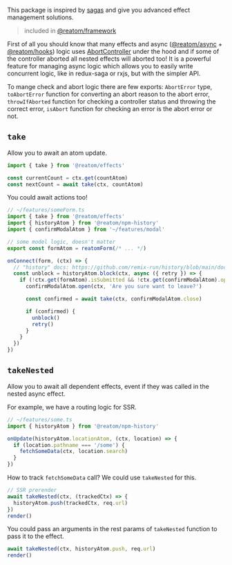 This package is inspired by [sagas](https://redux-saga.js.org) and give you advanced effect management solutions.

> included in [@reatom/framework](https://www.reatom.dev/packages/framework)

First of all you should know that many effects and async ([@reatom/async](https://www.reatom.dev/packages/async) + [@reatom/hooks](https://www.reatom.dev/packages/hooks)) logic uses [AbortController](https://developer.mozilla.org/en-US/docs/Web/API/AbortController) under the hood and if some of the controller aborted all nested effects will aborted too! It is a powerful feature for managing async logic which allows you to easily write concurrent logic, like in redux-saga or rxjs, but with the simpler API.

To mange check and abort logic there are few exports: `AbortError` type, `toAbortError` function for converting an abort reason to the abort error, `throwIfAborted` function for checking a controller status and throwing the correct error, `isAbort` function for checking an error is the abort error or not.

## `take`

Allow you to await an atom update.

```ts
import { take } from '@reatom/effects'

const currentCount = ctx.get(countAtom)
const nextCount = await take(ctx, countAtom)
```

You could await actions too!

```ts
// ~/features/someForm.ts
import { take } from '@reatom/effects'
import { historyAtom } from '@reatom/npm-history'
import { confirmModalAtom } from '~/features/modal'

// some model logic, doesn't matter
export const formAtom = reatomForm(/* ... */)

onConnect(form, (ctx) => {
  // "history" docs: https://github.com/remix-run/history/blob/main/docs/blocking-transitions.md
  const unblock = historyAtom.block(ctx, async ({ retry }) => {
    if (!ctx.get(formAtom).isSubmitted && !ctx.get(confirmModalAtom).opened) {
      confirmModalAtom.open(ctx, 'Are you sure want to leave?')

      const confirmed = await take(ctx, confirmModalAtom.close)

      if (confirmed) {
        unblock()
        retry()
      }
    }
  })
})
```

## `takeNested`

Allow you to await all dependent effects, event if they was called in the nested async effect.

For example, we have a routing logic for SSR.

```ts
// ~/features/some.ts
import { historyAtom } from '@reatom/npm-history'

onUpdate(historyAtom.locationAtom, (ctx, location) => {
  if (location.pathname === '/some') {
    fetchSomeData(ctx, location.search)
  }
})
```

How to track `fetchSomeData` call? We could use `takeNested` for this.

```ts
// SSR prerender
await takeNested(ctx, (trackedCtx) => {
  historyAtom.push(trackedCtx, req.url)
})
render()
```

You could pass an arguments in the rest params of `takeNested` function to pass it to the effect.

```ts
await takeNested(ctx, historyAtom.push, req.url)
render()
```
